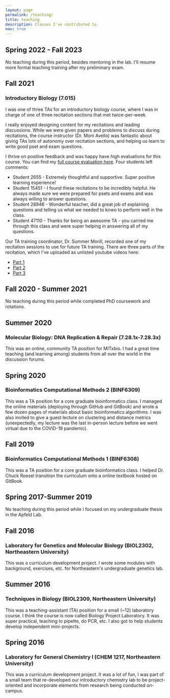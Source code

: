 ```yaml
---
layout: page
permalink: /teaching/
title: teaching
description: Classes I've contributed to.
nav: true
---
```


## Spring 2022 - Fall 2023

No teaching during this period, besides mentoring in the lab. I'll resume more formal teaching training after my preliminary exam.

## Fall 2021

### Introductory Biology (7.015)

I was one of three TAs for an introductory biology course, where I was in charge of one of three recitation sections that met twice-per-week.

I really enjoyed designing content for my recitations and leading discussions. While we were given papers and problems to discuss during recitations, the course instructor (Dr. Moni Avello) was fantastic about giving TAs lots of autonomy over recitation sections, and helping us learn to write good pset and exam questions.

I thrive on positive feedback and was happy have high evaluations for this course. You can find my [full course evaluation here](https://github.com/julianstanley/julianstanley.com/blob/master/assets/files/evaluations_fall2021_7015.pdf). Four students left comments:

* Student 2655 - Extremely thoughtful and supportive. Super positive learning experience!
* Student 15451 - I found these recitations to be incredibly helpful. He always made sure we were prepared for psets and exams and was always willing to answer questions.
* Student 28946 - Wonderful teacher, did a great job of explaining questions and telling us what we needed to knwo to perform well in the class.
* Student 47110 - Thanks for being an awesome TA - you carried me through this class and were super helping in answering all of my questions. 

Our TA training coordinator, Dr. Summer Morill, recorded one of my recitation sessions to use for future TA training. There are three parts of the recitation, which I've uploaded as unlisted youtube videos here:

* [Part 1](https://youtu.be/Q_gk6sgfRgY)
* [Part 2](https://youtu.be/zrViY6luIr0)
* [Part 3](https://youtu.be/euh3gPq_yDY)


## Fall 2020 - Summer 2021 

No teaching during this period while completed PhD coursework and rotations.

## Summer 2020

###  Molecular Biology: DNA Replication & Repair (7.28.1x-7.28.3x)

This was an online, community TA position for MITxbio. I had a great time teaching (and learning among) students from all over the world in the discussion forums.

## Spring 2020

### Bioinformatics Computational Methods 2 (BINF6309)

This was a TA position for a core graduate bioinformatics class. I managed the online materials (deploying through GitHub and GitBook) and wrote a few dozen pages of materials about basic bioinformatics algorithms. I was also invited to give a guest lecture on clustering and distance metrics (unexpectedly, my lecture was the last in-person lecture before we went virtual due to the COVID-19 pandemic).

## Fall 2019

### Bioinformatics Computational Methods 1 (BINF6308)

This was a TA position for a core graduate bioinformatics class. I helped Dr. Chuck Roesel transition the curriculum onto a online textbook hosted on GitBook.

## Spring 2017-Summer 2019

No teaching during this period while I focused on my undergraduate thesis in the Apfeld Lab.


## Fall 2016

### Laboratory for Genetics and Molecular Biology (BIOL2302, Northeastern University)
This was a curriculum development project. I wrote some modules with background, exercises, etc. for Northeastern's undergraduate genetics lab.

## Summer 2016
### Techniques in Biology (BIOL2309, Northeastern University)
This was a teaching-assistant (TA) position for a small (~12) laboratory course. I think the course is now called Biology Project Laboratory. It was super practical, teaching to pipette, do PCR, etc. I also got to help students develop independent mini-projects.


## Spring 2016
### Laboratory for General Chemistry I (CHEM 1217, Northeastern University)
This was a curriculum development project. It was a lot of fun, I was part of a small team that re-developed our introductory chemistry lab to be project-oriented and incorporate elements from research being conducted on-campus.